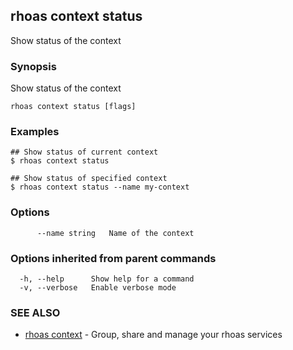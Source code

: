 ## rhoas context status

Show status of the context

### Synopsis

Show status of the context

```
rhoas context status [flags]
```

### Examples

```
## Show status of current context
$ rhoas context status

## Show status of specified context
$ rhoas context status --name my-context

```

### Options

```
      --name string   Name of the context
```

### Options inherited from parent commands

```
  -h, --help      Show help for a command
  -v, --verbose   Enable verbose mode
```

### SEE ALSO

* [rhoas context](rhoas_context.md)	 - Group, share and manage your rhoas services

